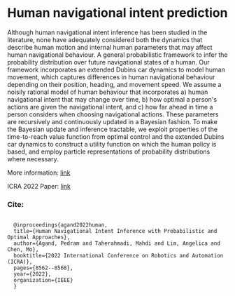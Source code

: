 # Human navigational intent prediction

Although human navigational intent inference has been studied in the literature, none have adequately considered both the dynamics that describe human motion and internal human parameters that may affect human navigational behaviour.
A  general probabilistic framework to infer the probability distribution over future navigational states of a human. Our framework incorporates an extended Dubins car dynamics to model human movement, which captures differences in human navigational behaviour depending on their position, heading, and movement speed. We assume a noisily rational model of human behaviour that incorporates a) human navigational intent that may change over time, b) how optimal a person's actions are given the navigational intent, and c) how far ahead in time a person considers when choosing navigational actions.  These parameters are recursively and continuously updated in a Bayesian fashion. To make the Bayesian update and inference tractable, we exploit properties of the time-to-reach value function from optimal control and the extended Dubins car dynamics to construct a utility function on which the human policy is based, and employ particle representations of probability distributions where necessary.

More information: [link](https://upaspro.com/human-navigational-intent-inference-with-probabilistic-and-optimal-approaches/)

ICRA 2022 Paper: [link](https://ieeexplore.ieee.org/stamp/stamp.jsp?arnumber=9811883)


### Cite:

```

  @inproceedings{agand2022human,
  title={Human Navigational Intent Inference with Probabilistic and Optimal Approaches},
  author={Agand, Pedram and Taherahmadi, Mahdi and Lim, Angelica and Chen, Mo},
  booktitle={2022 International Conference on Robotics and Automation (ICRA)},
  pages={8562--8568},
  year={2022},
  organization={IEEE}
  }
  ```
